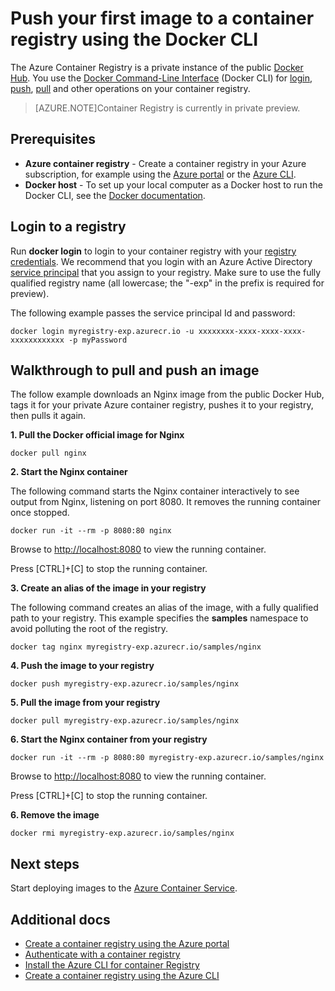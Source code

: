 <properties
   pageTitle="Work with images in a container registry | Microsoft Azure"
   description="Push and pull Docker images to an Azure container registry using the Docker CLI"
   services="container-registry"
   documentationCenter=""
   authors="stevelas"
   manager="balans"
   editor="dlepow"
   tags=""
   keywords=""/>

<tags
   ms.service="container-registry"
   ms.devlang="na"
   ms.topic="get-started-article"
   ms.tgt_pltfrm="na"
   ms.workload="na"
   ms.date="10/25/2016"
   ms.author="stevelas"/>



# Push your first image to a container registry using the Docker CLI

The Azure Container Registry is a private instance of the public [Docker Hub](http://hub.docker.com). You use the [Docker Command-Line Interface](https://docs.docker.com/engine/reference/commandline/cli/)  (Docker CLI) for [login](https://docs.docker.com/engine/reference/commandline/login/), [push](https://docs.docker.com/engine/reference/commandline/push/), [pull](https://docs.docker.com/engine/reference/commandline/pull/) and other operations on your container registry. 

>[AZURE.NOTE]Container Registry is currently in private preview.


## Prerequisites

* **Azure container registry** - Create a container registry in your Azure subscription, for example using the [Azure portal](./container-registry-get-started-portal.md) or the [Azure CLI](./container-registry-get-started-azure-cli.md).
* **Docker host** - To set up your local computer as a Docker host to run the Docker CLI, see the [Docker documentation](https://docs.docker.com/engine/installation/).


## Login to a registry

Run **docker login** to login to your container registry with your [registry credentials](./container-registry-authentication.md). We recommend that you login with an Azure Active Directory [service principal](https://azure.microsoft.com/documentation/articles/active-directory-application-objects/) that you assign to your registry. Make sure to use the fully qualified registry name (all lowercase; the "-exp" in the prefix is required for preview).

The following example passes the service principal Id and password:

```
docker login myregistry-exp.azurecr.io -u xxxxxxxx-xxxx-xxxx-xxxx-xxxxxxxxxxxx -p myPassword
```

 


## Walkthrough to pull and push an image

The follow example downloads an Nginx image from the public Docker Hub, tags it for your private Azure container registry, pushes it to your registry, then pulls it again.

**1. Pull the Docker official image for Nginx**
```
docker pull nginx
```
**2. Start the Nginx container**

The following command starts the Nginx container interactively to see output from Nginx, listening on port 8080. It removes the running container once stopped.

```
docker run -it --rm -p 8080:80 nginx
```

Browse to [http://localhost:8080](http://localhost:8080) to view the running container.
 
Press [CTRL]+[C] to stop the running container.
 
**3. Create an alias of the image in your registry**

The following command creates an alias of the image, with a fully qualified path to your  registry. This example specifies the **samples** namespace to avoid polluting the root of the registry.

```
docker tag nginx myregistry-exp.azurecr.io/samples/nginx
```  

**4. Push the image to your registry**

```
docker push myregistry-exp.azurecr.io/samples/nginx
``` 

**5. Pull the image from your registry**

```
docker pull myregistry-exp.azurecr.io/samples/nginx
``` 

**6. Start the Nginx container from your registry**
```
docker run -it --rm -p 8080:80 myregistry-exp.azurecr.io/samples/nginx
```

Browse to [http://localhost:8080](http://localhost:8080) to view the running container.
 
Press [CTRL]+[C] to stop the running container.

**6. Remove the image**
```
docker rmi myregistry-exp.azurecr.io/samples/nginx
```



## Next steps
Start deploying images to the [Azure Container Service](https://azure.microsoft.com/documentation/services/container-service/).
 

## Additional docs

* [Create a container registry using the Azure portal ](./container-registry-get-started-portal.md)
* [Authenticate with a container registry](container-registry-authentication.md) 
* [Install the Azure CLI for container Registry ](./container-registry-get-started-azure-cli-install.md)
* [Create a container registry using the Azure CLI](./container-registry-get-started-docker-cli.md)

